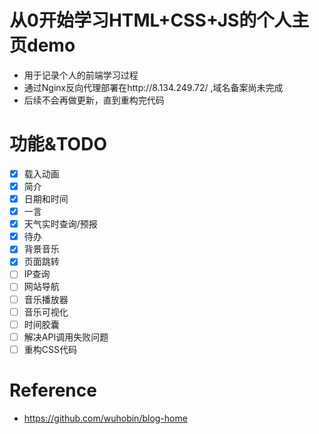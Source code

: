 # 从0开始学习HTML+CSS+JS的个人主页demo
- 用于记录个人的前端学习过程
- 通过Nginx反向代理部署在http://8.134.249.72/ ,域名备案尚未完成
- 后续不会再做更新，直到重构完代码

# 功能&TODO
- [x] 载入动画
- [x] 简介
- [x] 日期和时间
- [x] 一言
- [x] 天气实时查询/预报
- [x] 待办
- [x] 背景音乐
- [x] 页面跳转
- [ ] IP查询
- [ ] 网站导航
- [ ] 音乐播放器
- [ ] 音乐可视化
- [ ] 时间胶囊
- [ ] 解决API调用失败问题
- [ ] 重构CSS代码

# Reference
- https://github.com/wuhobin/blog-home
